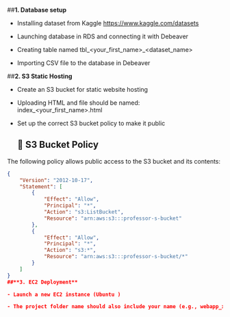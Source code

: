 ##**1. Database setup**

- Installing dataset from Kaggle https://www.kaggle.com/datasets

- Launching database in RDS and connecting it with Debeaver

- Creating table named tbl_<your_first_name>_<dataset_name>

- Importing CSV file to the database in Debeaver

  
##**2. S3 Static Hosting**

- Create an S3 bucket for static website hosting

- Uploading HTML and file should be named: index_<your_first_name>.html

- Set up the correct S3 bucket policy to make it public

  ## 📁 S3 Bucket Policy

The following policy allows public access to the S3 bucket and its contents:

```json
{
    "Version": "2012-10-17",
    "Statement": [
        {
            "Effect": "Allow",
            "Principal": "*",
            "Action": "s3:ListBucket",
            "Resource": "arn:aws:s3:::professor-s-bucket"
        },
        {
            "Effect": "Allow",
            "Principal": "*",
            "Action": "s3:*",
            "Resource": "arn:aws:s3:::professor-s-bucket/*"
        }
    ]
}
##**3. EC2 Deployment**

- Launch a new EC2 instance (Ubuntu )

- The project folder name should also include your name (e.g., webapp_xusanboy).

